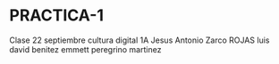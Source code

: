 # PRACTICA-1
Clase 22 septiembre cultura digital 1A
Jesus Antonio Zarco ROJAS
luis david benitez
emmett peregrino martinez
